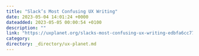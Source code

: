 ```yaml
---
title: "Slack’s Most Confusing UX Writing"
date: 2023-05-04 14:01:24 +0000
dateadded: 2023-05-05 00:00:54 +0100
description: ""
link: "https://uxplanet.org/slacks-most-confusing-ux-writing-edbfa6cc7723?source=rss----819cc2aaeee0---4"
category:
directory: _directory/ux-planet.md
---
```

